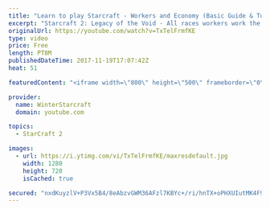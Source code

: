 ```yaml
---
title: "Learn to play Starcraft - Workers and Economy (Basic Guide & Tutorial)"
excerpt: "Starcraft 2: Legacy of the Void - All races workers work the same (mule notwithstanding!)  Wiki on mining: http://wiki.teamliquid.net/starcraft2/Mining_Minerals"
originalUrl: https://youtube.com/watch?v=TxTelFrmfKE
type: video
price: Free
length: PT8M
publishedDateTime: 2017-11-19T17:07:42Z
heat: 51

featuredContent: "<iframe width=\"800\" height=\"500\" frameborder=\"0\" src=\"https://www.youtube.com/embed/TxTelFrmfKE\" allow=\"accelerometer; autoplay; encrypted-media; gyroscope; picture-in-picture\" allowfullscreen></iframe>"

provider:
  name: WinterStarcraft
  domain: youtube.com

topics:
  - StarCraft 2

images:
  - url: https://i.ytimg.com/vi/TxTelFrmfKE/maxresdefault.jpg
    width: 1280
    height: 720
    isCached: true

secured: "nxdKuyzlV+P3Vx5B4/8eAbzvGWM36AFzl7KBYc+/ri/hnTX+oPHXUIutMK4F97lDKCyZkjJhSanQ26VAURsdUt0Pxl7uMkQu2hOm6GdsvGOOWMOFKnCMCbUDFTxEGqEPRvl7B23aq5dw36at4I4CEOk8DGtPYTOYPPctokeczgzFq7y8NS2KizqEBa+xWBpPDuxq1is2v9m3312/+cp+RsHpobx6KRUHoua/62707eANcwgBdYLLIQKRSxiSysNOAXuV4wyQjXddJf2zsDNQP8Sz+PmHp9qc3onPGP5I+EBYgfKUyfh0pAcple6u81txcBM+UvlLE1lbEOoVdkRsMS7OtCtGESqbg7kzglL9se45b/XiFYgRu1+aJ1MF5/PHnSo9XvZ0vAF0FEmwstVaoJSAiRdzIK3kr7NOkH2s0Z4=;oGAcxd5z/2jKjfTn6vVFew=="
---
```


